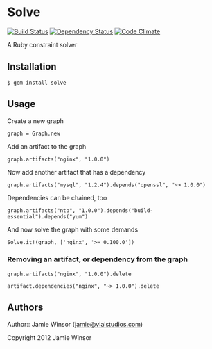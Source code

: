 # Solve
[![Build Status](https://secure.travis-ci.org/reset/solve.png?branch=master)](http://travis-ci.org/reset/solve)
[![Dependency Status](https://gemnasium.com/reset/solve.png?travis)](https://gemnasium.com/reset/solve)
[![Code Climate](https://codeclimate.com/badge.png)](https://codeclimate.com/github/reset/solve)

A Ruby constraint solver

## Installation

    $ gem install solve

## Usage

Create a new graph

    graph = Graph.new

Add an artifact to the graph

    graph.artifacts("nginx", "1.0.0")

Now add another artifact that has a dependency

    graph.artifacts("mysql", "1.2.4").depends("openssl", "~> 1.0.0")

Dependencies can be chained, too

    graph.artifacts("ntp", "1.0.0").depends("build-essential").depends("yum")

And now solve the graph with some demands

    Solve.it!(graph, ['nginx', '>= 0.100.0'])

### Removing an artifact, or dependency from the graph

    graph.artifacts("nginx", "1.0.0").delete

    artifact.dependencies("nginx", "~> 1.0.0").delete

## Authors

Author:: Jamie Winsor (<jamie@vialstudios.com>)

Copyright 2012 Jamie Winsor
